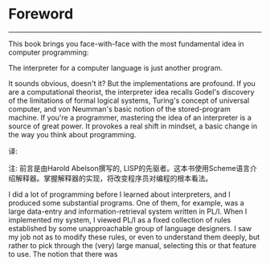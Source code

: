 # Foreword

---
This book brings you face-with-face with the most fundamental idea in computer programming:

  The interpreter for a computer language is just another program.


  It sounds obvious, doesn't it? But the implementations are profound. If you are a computational theorist, the interpreter idea recalls Godel's discovery of the limitations of formal logical systems, Turing's concept of universal computer, and von Neumman's basic notion of the stored-program machine. If you're a programmer, mastering the idea of an interpreter is a source of great power. It provokes a real shift in mindset, a basic change in the way you think about programming.

译:


注:
前言是由Harold Abelson撰写的, LISP的先驱者。这本书使用Scheme语言介绍解释器。掌握解释器的实现，将改变程序员对编程的根本看法。

I did a lot of programming before I learned about interpreters, and I produced some substantial programs. One of them, for example, was a large data-entry and information-retrieval system written in PL/I. When I implemented my system, I viewed PL/I as a fixed collection of rules established by some unapproachable group of language designers. I saw my job not as to modify these rules, or even to understand them deeply, but rather to pick through the (very) large manual, selecting this or that feature to use. The notion that there was